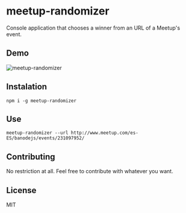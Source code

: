 # meetup-randomizer

Console application that chooses a winner from an URL of a Meetup's event.

## Demo

![meetup-randomizer](https://raw.githubusercontent.com/durancristhian/meetup-randomizer/master/images/demo.gif)

## Instalation

```
npm i -g meetup-randomizer
```

## Use

```
meetup-randomizer --url http://www.meetup.com/es-ES/banodejs/events/231097952/
```

## Contributing

No restriction at all. Feel free to contribute with whatever you want.

## License

MIT
